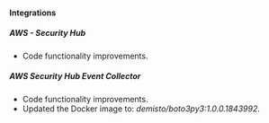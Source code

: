 
#### Integrations

##### AWS - Security Hub

- Code functionality improvements.

##### AWS Security Hub Event Collector

- Code functionality improvements.
- Updated the Docker image to: *demisto/boto3py3:1.0.0.1843992*.
